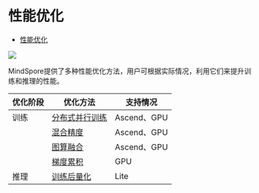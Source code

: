 # 性能优化

<!-- TOC -->

- [性能优化](#性能优化)

<!-- /TOC -->

<a href="https://gitee.com/mindspore/docs/blob/master/docs/programming_guide/source_zh_cn/performance_optimization.md" target="_blank"><img src="https://gitee.com/mindspore/docs/raw/master/resource/_static/logo_source.png"></a>

MindSpore提供了多种性能优化方法，用户可根据实际情况，利用它们来提升训练和推理的性能。

| 优化阶段 | 优化方法 | 支持情况 |
| --- | --- | --- |
| 训练 | [分布式并行训练](https://www.mindspore.cn/tutorial/training/zh-CN/master/advanced_use/distributed_training_tutorials.html) | Ascend、GPU |
| | [混合精度](https://www.mindspore.cn/tutorial/training/zh-CN/master/advanced_use/enable_mixed_precision.html) | Ascend、GPU |
| | [图算融合](https://www.mindspore.cn/tutorial/training/zh-CN/master/advanced_use/enable_graph_kernel_fusion.html) | Ascend、GPU |
| | [梯度累积](https://www.mindspore.cn/tutorial/training/zh-CN/master/advanced_use/apply_gradient_accumulation.html) | GPU |
| 推理 | [训练后量化](https://www.mindspore.cn/tutorial/lite/zh-CN/master/use/post_training_quantization.html) | Lite |
